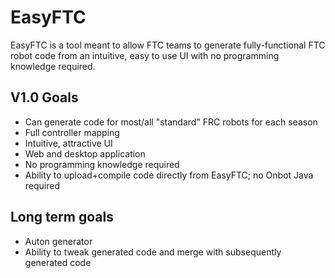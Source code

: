 # EasyFTC
EasyFTC is a tool meant to allow FTC teams to generate fully-functional FTC robot code from an intuitive, easy to use UI with no programming knowledge required.

## V1.0 Goals
- Can generate code for most/all "standard" FRC robots for each season
- Full controller mapping
- Intuitive, attractive UI
- Web and desktop application
- No programming knowledge required
- Ability to upload+compile code directly from EasyFTC; no Onbot Java required

## Long term goals
- Auton generator
- Ability to tweak generated code and merge with subsequently generated code